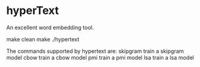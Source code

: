# hyperText

An excellent word embedding tool.

make clean
make
./hypertext

The commands supported by hypertext are:
  skipgram                train a skipgram model
  cbow                    train a cbow model
  pmi                     train a pmi model
  lsa                     train a lsa model
